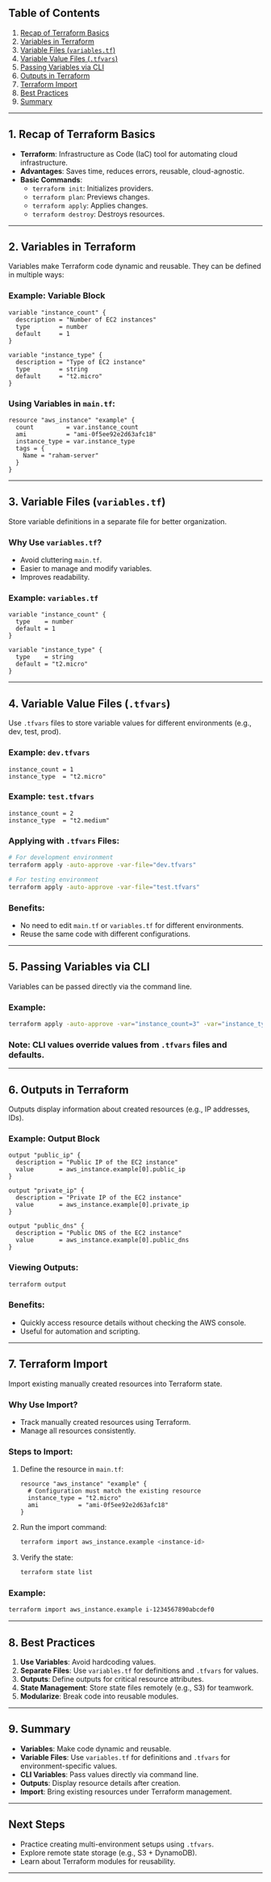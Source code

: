 ## **Table of Contents**
1. [Recap of Terraform Basics](#1-recap-of-terraform-basics)
2. [Variables in Terraform](#2-variables-in-terraform)
3. [Variable Files (`variables.tf`)](#3-variable-files-variablestf)
4. [Variable Value Files (`.tfvars`)](#4-variable-value-files-tfvars)
5. [Passing Variables via CLI](#5-passing-variables-via-cli)
6. [Outputs in Terraform](#6-outputs-in-terraform)
7. [Terraform Import](#7-terraform-import)
8. [Best Practices](#8-best-practices)
9. [Summary](#9-summary)

---

## **1. Recap of Terraform Basics**

- **Terraform**: Infrastructure as Code (IaC) tool for automating cloud infrastructure.
- **Advantages**: Saves time, reduces errors, reusable, cloud-agnostic.
- **Basic Commands**:
  - `terraform init`: Initializes providers.
  - `terraform plan`: Previews changes.
  - `terraform apply`: Applies changes.
  - `terraform destroy`: Destroys resources.

---

## **2. Variables in Terraform**

Variables make Terraform code dynamic and reusable. They can be defined in multiple ways:

### **Example: Variable Block**
```hcl
variable "instance_count" {
  description = "Number of EC2 instances"
  type        = number
  default     = 1
}

variable "instance_type" {
  description = "Type of EC2 instance"
  type        = string
  default     = "t2.micro"
}
```

### **Using Variables in `main.tf`:**
```hcl
resource "aws_instance" "example" {
  count         = var.instance_count
  ami           = "ami-0f5ee92e2d63afc18"
  instance_type = var.instance_type
  tags = {
    Name = "raham-server"
  }
}
```

---

## **3. Variable Files (`variables.tf`)**

Store variable definitions in a separate file for better organization.

### **Why Use `variables.tf`?**
- Avoid cluttering `main.tf`.
- Easier to manage and modify variables.
- Improves readability.

### **Example: `variables.tf`**
```hcl
variable "instance_count" {
  type    = number
  default = 1
}

variable "instance_type" {
  type    = string
  default = "t2.micro"
}
```

---

## **4. Variable Value Files (`.tfvars`)**

Use `.tfvars` files to store variable values for different environments (e.g., dev, test, prod).

### **Example: `dev.tfvars`**
```hcl
instance_count = 1
instance_type  = "t2.micro"
```

### **Example: `test.tfvars`**
```hcl
instance_count = 2
instance_type  = "t2.medium"
```

### **Applying with `.tfvars` Files:**
```bash
# For development environment
terraform apply -auto-approve -var-file="dev.tfvars"

# For testing environment
terraform apply -auto-approve -var-file="test.tfvars"
```

### **Benefits:**
- No need to edit `main.tf` or `variables.tf` for different environments.
- Reuse the same code with different configurations.

---

## **5. Passing Variables via CLI**

Variables can be passed directly via the command line.

### **Example:**
```bash
terraform apply -auto-approve -var="instance_count=3" -var="instance_type=t2.large"
```

### **Note**: CLI values override values from `.tfvars` files and defaults.

---

## **6. Outputs in Terraform**

Outputs display information about created resources (e.g., IP addresses, IDs).

### **Example: Output Block**
```hcl
output "public_ip" {
  description = "Public IP of the EC2 instance"
  value       = aws_instance.example[0].public_ip
}

output "private_ip" {
  description = "Private IP of the EC2 instance"
  value       = aws_instance.example[0].private_ip
}

output "public_dns" {
  description = "Public DNS of the EC2 instance"
  value       = aws_instance.example[0].public_dns
}
```

### **Viewing Outputs:**
```bash
terraform output
```

### **Benefits:**
- Quickly access resource details without checking the AWS console.
- Useful for automation and scripting.

---

## **7. Terraform Import**

Import existing manually created resources into Terraform state.

### **Why Use Import?**
- Track manually created resources using Terraform.
- Manage all resources consistently.

### **Steps to Import:**
1. Define the resource in `main.tf`:
   ```hcl
   resource "aws_instance" "example" {
     # Configuration must match the existing resource
     instance_type = "t2.micro"
     ami           = "ami-0f5ee92e2d63afc18"
   }
   ```
2. Run the import command:
   ```bash
   terraform import aws_instance.example <instance-id>
   ```
3. Verify the state:
   ```bash
   terraform state list
   ```

### **Example:**
```bash
terraform import aws_instance.example i-1234567890abcdef0
```

---

## **8. Best Practices**

1. **Use Variables**: Avoid hardcoding values.
2. **Separate Files**: Use `variables.tf` for definitions and `.tfvars` for values.
3. **Outputs**: Define outputs for critical resource attributes.
4. **State Management**: Store state files remotely (e.g., S3) for teamwork.
5. **Modularize**: Break code into reusable modules.

---

## **9. Summary**

- **Variables**: Make code dynamic and reusable.
- **Variable Files**: Use `variables.tf` for definitions and `.tfvars` for environment-specific values.
- **CLI Variables**: Pass values directly via command line.
- **Outputs**: Display resource details after creation.
- **Import**: Bring existing resources under Terraform management.

---

## **Next Steps**
- Practice creating multi-environment setups using `.tfvars`.
- Explore remote state storage (e.g., S3 + DynamoDB).
- Learn about Terraform modules for reusability.

---
